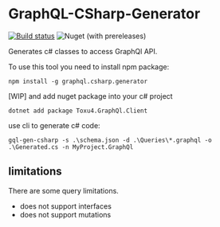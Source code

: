 # GraphQL-CSharp-Generator

[![Build status](https://ci.appveyor.com/api/projects/status/2lbxr0qk6csiparf/branch/master?svg=true)](https://ci.appveyor.com/project/Toxu4/graphql-csharp-generator/branch/master)
![Nuget (with prereleases)](https://img.shields.io/nuget/vpre/Toxu4.GraphQl.Client.svg)

Generates c# classes to access GraphQl API. 

To use this tool you need to install npm package:
```
npm install -g graphql.csharp.generator
```

[WIP] and add nuget package into your c# project

```
dotnet add package Toxu4.GraphQl.Client
```

use cli to generate c# code:

```
gql-gen-csharp -s .\schema.json -d .\Queries\*.graphql -o .\Generated.cs -n MyProject.GraphQl
```


## limitations

There are some query limitations. 

- does not support interfaces
- does not support mutations
